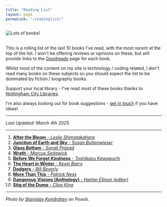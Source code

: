 ```yaml
---
title: "Reading List"
layout: page
permalink: "/readinglist/"
---
```

<div class="container">
    <div class="row">
        <div class="col-md-12">
            <img src="{{site.baseurl}}/assets/images/readinglistbanner.jpg" class="img-fluid" alt="Lots of books!">
        </div>
    </div>
    <div class="row">
        <div class="col-md-12">
            <br/>
            <p>This is a rolling list of the last 10 books I've read, with the most recent at the top of the list.  I won't be offering reviews or opinions on these, but will provide links to the <a href="https://www.goodreads.com/" target="_blank">Goodreads</a> page for each book.</p>
            <p>Whilst most of the content on my site is technology / coding related, I don't read many books on these subjects so you should expect the list to be dominated by fiction / biography books.</p>
            <p>Support your local library - I've read most of these books thanks to <a href="https://www.nottinghamcitylibraries.co.uk/" target="_blank">Nottingham City Libraries</a>.</p>
            <p>I'm also always looking out for book suggestions - <a href="/contact">get in touch</a> if you have ideas!</p>
            <hr/>
            <p><i>Last Updated: March 4th 2025.</i></p>
            <hr/>
            <ol>
              <li><a href="https://www.goodreads.com/book/show/30239581-after-the-bloom" target="_blank"><b>After the Bloom</b> - <i>Leslie Shimotakahara</i></a></li>  
              <li><a href="https://www.goodreads.com/book/show/202569615-junction-of-earth-and-sky" target="_blank"><b>Junction of Earth and Sky</b> - <i>Susan Buttenwieser</i></a></li>  
              <li><a href="https://www.goodreads.com/book/show/217260138-glass-bottom" target="_blank"><b>Glass Bottom</b> - <i>Sonali Prasad</i></a></li> 
              <li><a href="https://www.goodreads.com/book/show/60105405-wrath" target="_blank"><b>Wrath</b> - <i>Marcus Sedgwick</i></a></li> 
              <li><a href="https://www.goodreads.com/en/book/show/200998630-before-we-forget-kindness" target="_blank"><b>Before We Forget Kindness</b> - <i>Toshikazu Kawaguchi</i></a></li> 
              <li><a href="https://www.goodreads.com/book/show/199795387-the-heart-in-winter" target="_blank"><b>The Heart in Winter</b> - <i>Kevin Barry</i></a></li> 
              <li><a href="https://www.goodreads.com/book/show/25893698-dodgers" target="_blank"><b>Dodgers</b> - <i>Bill Beverly</i></a></li>  
              <li><a href="https://www.goodreads.com/book/show/21969786-more-than-this" target="_blank"><b>More Than This</b> - <i>Patrick Ness</i></a></li>  
              <li><a href="https://www.goodreads.com/en/book/show/600349.Dangerous_Visions" target="_blank"><b>Dangerous Visions (Anthology)</b> - <i>Harlan Ellison (editor)</i></a></li>            
              <li><a href="https://www.goodreads.com/book/show/979470.Stig_of_the_Dump" target="_blank"><b>Stig of the Dump</b> - <i>Clive King</i></a></li>   
            </ol>
            <hr/>
            <p><i>Photo by <a href="https://www.pexels.com/photo/books-on-wooden-shelves-inside-library-2908984/" target="_blank">Stanislav Kondratiev</a> on Pexels.</i></p>
         </div>
   </div>
</div>
